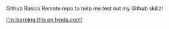Github Basics
Remote repo to help me test out my Github skillz!

[I'm learning this on lynda.com!](https://www.lynda.com)


